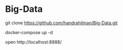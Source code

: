# Big-Data

git clone https://github.com/handrahilman/Big-Data.git

docker-compose up -d

open http://localhost:8888/
